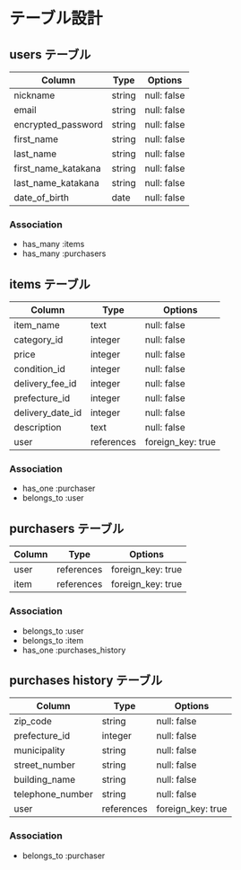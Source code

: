 # テーブル設計

## users テーブル

| Column              | Type     | Options     |
| ------------------- | -------- | ----------- |
| nickname            | string   | null: false |
| email               | string   | null: false |
| encrypted_password  | string   | null: false |
| first_name          | string   | null: false |
| last_name           | string   | null: false |
| first_name_katakana | string   | null: false |
| last_name_katakana  | string   | null: false |
| date_of_birth       | date     | null: false |

### Association

- has_many :items
- has_many :purchasers

## items テーブル

| Column           | Type       | Options           |
| ---------------- | ---------- | ----------------- |
| item_name        | text       | null: false       |
| category_id      | integer    | null: false       |
| price            | integer    | null: false       |
| condition_id     | integer    | null: false       |
| delivery_fee_id  | integer    | null: false       |
| prefecture_id    | integer    | null: false       |
| delivery_date_id | integer    | null: false       |
| description      | text       | null: false       |
| user             | references | foreign_key: true |

### Association

- has_one    :purchaser
- belongs_to :user

## purchasers テーブル

| Column | Type       | Options           |
| ------ | ---------- | ----------------- |
| user   | references | foreign_key: true |
| item   | references | foreign_key: true |

### Association

- belongs_to :user
- belongs_to :item
- has_one    :purchases_history

## purchases history テーブル

| Column           | Type       | Options           |
| ---------------- | -----------| ----------------- |
| zip_code         | string     | null: false       |
| prefecture_id    | integer    | null: false       |
| municipality     | string     | null: false       |
| street_number    | string     | null: false       |
| building_name    | string     | null: false       |
| telephone_number | string     | null: false       |
| user             | references | foreign_key: true |

### Association

- belongs_to :purchaser